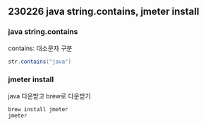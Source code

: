## 230226 java string.contains, jmeter install

### java string.contains

contains: 대소문자 구분

```java
str.contains("java")
```

### jmeter install

java 다운받고 brew로 다운받기

```shell
brew install jmeter
jmeter
```
